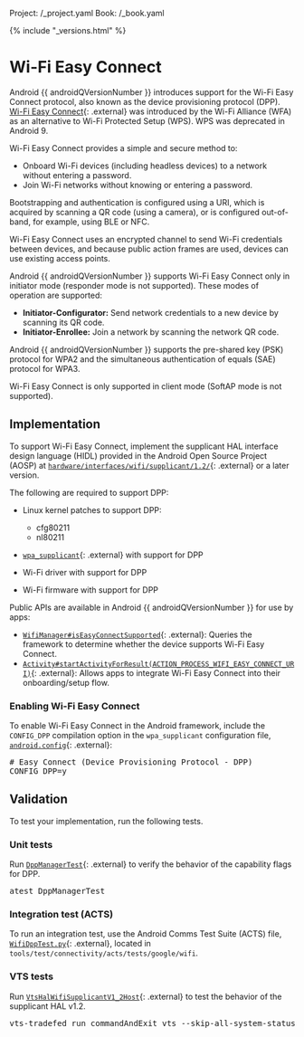 Project: /_project.yaml
Book: /_book.yaml

{% include "_versions.html" %}

<!--
  Copyright 2019 The Android Open Source Project

  Licensed under the Apache License, Version 2.0 (the "License");
  you may not use this file except in compliance with the License.
  You may obtain a copy of the License at

      http://www.apache.org/licenses/LICENSE-2.0

  Unless required by applicable law or agreed to in writing, software
  distributed under the License is distributed on an "AS IS" BASIS,
  WITHOUT WARRANTIES OR CONDITIONS OF ANY KIND, either express or implied.
  See the License for the specific language governing permissions and
  limitations under the License.
-->

# Wi-Fi Easy Connect

Android {{ androidQVersionNumber }} introduces support for the Wi-Fi Easy
Connect protocol, also known as the device provisioning protocol (DPP).
[Wi-Fi Easy Connect](https://www.wi-fi.org/discover-wi-fi/wi-fi-easy-connect){: .external}
was introduced by the Wi-Fi Alliance (WFA) as an alternative to
Wi-Fi Protected Setup (WPS). WPS was deprecated in Android 9.

Wi-Fi Easy Connect provides a simple and secure method to:

+   Onboard Wi-Fi devices (including headless devices) to a network
    without entering a password.
+   Join Wi-Fi networks without knowing or entering a password.

Bootstrapping and authentication is configured using a URI, which is acquired
by scanning a QR code (using a camera), or is configured out-of-band,
for example, using BLE or NFC.

Wi-Fi Easy Connect uses an encrypted channel to send Wi-Fi credentials between
devices, and because public action frames are used, devices can use existing
access points.

Android {{ androidQVersionNumber }} supports Wi-Fi Easy Connect only in
initiator mode (responder mode is
not supported). These modes of operation are supported:

+   **Initiator-Configurator:** Send network credentials to a new device
    by scanning its QR code.
+   **Initiator-Enrollee:** Join a network by scanning the network QR code.

Android {{ androidQVersionNumber }} supports the pre-shared key (PSK) protocol
for WPA2 and the simultaneous authentication of equals (SAE) protocol for WPA3.

Wi-Fi Easy Connect is only supported in client mode (SoftAP mode is not
supported).

## Implementation

To support Wi-Fi Easy Connect, implement the supplicant HAL interface design
language (HIDL) provided in the Android Open Source Project (AOSP) at
[`hardware/interfaces/wifi/supplicant/1.2/`](https://android.googlesource.com/platform/hardware/interfaces/+/refs/heads/master/wifi/supplicant/1.2/){: .external}
or a later version.

The following are required to support DPP:

+   Linux kernel patches to support DPP:

    +   cfg80211
    +   nl80211

+   [`wpa_supplicant`](https://android.googlesource.com/platform/external/wpa_supplicant_8/+/refs/heads/master){: .external}
    with support for DPP
+   Wi-Fi driver with support for DPP
+   Wi-Fi firmware with support for DPP

Public APIs are available in Android {{ androidQVersionNumber }} for use by
apps:

+   [`WifiManager#isEasyConnectSupported`](https://developer.android.com/reference/android/net/wifi/WifiManager#isEasyConnectSupported()){: .external}:
    Queries the framework to determine whether the device supports Wi-Fi Easy
    Connect.
+   [`Activity#startActivityForResult(ACTION_PROCESS_WIFI_EASY_CONNECT_URI)`](https://developer.android.com/reference/android/provider/Settings.html#ACTION_PROCESS_WIFI_EASY_CONNECT_URI){: .external}:
    Allows apps to integrate Wi-Fi Easy Connect into their onboarding/setup flow.

### Enabling Wi-Fi Easy Connect

To enable Wi-Fi Easy Connect in the Android framework, include the
`CONFIG_DPP` compilation
option in the `wpa_supplicant` configuration file,
[`android.config`](https://android.googlesource.com/platform/external/wpa_supplicant_8/+/refs/heads/master/wpa_supplicant/android.config){: .external}:

<pre class="devsite-click-to-copy">
# Easy Connect (Device Provisioning Protocol - DPP)
CONFIG_DPP=y
</pre>

## Validation

To test your implementation, run the following tests.

### Unit tests

Run
[`DppManagerTest`](https://android.googlesource.com/platform/frameworks/opt/net/wifi/+/refs/heads/master/tests/wifitests/src/com/android/server/wifi/DppManagerTest.java){: .external}
to verify the behavior of the capability flags for DPP.

<pre class="devsite-terminal devsite-click-to-copy">
atest DppManagerTest
</pre>

### Integration test (ACTS)

To run an integration test, use the Android Comms Test Suite (ACTS) file,
[`WifiDppTest.py`](https://android.googlesource.com/platform/tools/test/connectivity/+/refs/heads/master/acts/tests/google/wifi/WifiDppTest.py){: .external},
located in `tools/test/connectivity/acts/tests/google/wifi`.

### VTS tests

Run
[`VtsHalWifiSupplicantV1_2Host`](https://android.googlesource.com/platform/test/vts-testcase/hal/+/refs/heads/master/wifi/supplicant/V1_2/host/VtsHalWifiSupplicantV1_2HostTest.py){: .external}
to test the behavior of the supplicant HAL v1.2.

<pre class="devsite-terminal devsite-click-to-copy">
vts-tradefed run commandAndExit vts --skip-all-system-status-check --primary-abi-only --skip-preconditions --module VtsHalWifiSupplicantV1_2Host
</pre>
